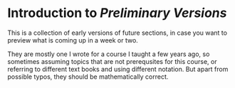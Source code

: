 Introduction to *Preliminary Versions*
============

This is a collection of early versions of future sections,
in case you want to preview what is coming up in a week or two.

They are mostly one I wrote for a course I taught a few years ago, so sometimes assuming topics that are not prerequsites for this course, or referring to different text books and using different notation.
But apart from possible typos, they should be mathematically correct.